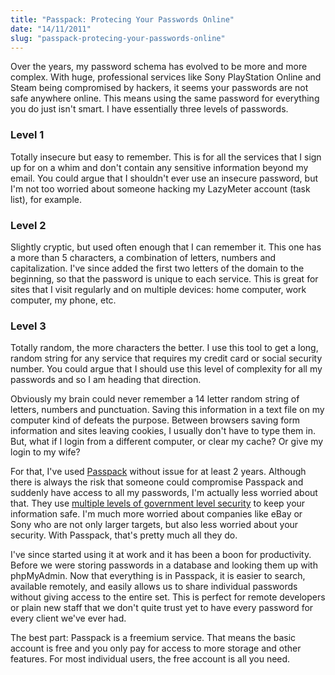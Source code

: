 ```yaml
---
title: "Passpack: Protecing Your Passwords Online"
date: "14/11/2011"
slug: "passpack-protecing-your-passwords-online"
---
```


Over the years, my password schema has evolved to be more and more complex. With huge, professional services like Sony PlayStation Online and Steam being compromised by hackers, it seems your passwords are not safe anywhere online. This means using the same password for everything you do just isn't smart. I have essentially three levels of passwords.

### Level 1

Totally insecure but easy to remember. This is for all the services that I sign up for on a whim and don't contain any sensitive information beyond my email. You could argue that I shouldn't ever use an insecure password, but I'm not too worried about someone hacking my LazyMeter account (task list), for example.

### Level 2

Slightly cryptic, but used often enough that I can remember it. This one has a more than 5 characters, a combination of letters, numbers and capitalization. I've since added the first two letters of the domain to the beginning, so that the password is unique to each service. This is great for sites that I visit regularly and on multiple devices: home computer, work computer, my phone, etc.

### Level 3

Totally random, the more characters the better. I use this tool to get a long, random string for any service that requires my credit card or social security number. You could argue that I should use this level of complexity for all my passwords and so I am heading that direction.

Obviously my brain could never remember a 14 letter random string of letters, numbers and punctuation. Saving this information in a text file on my computer kind of defeats the purpose. Between browsers saving form information and sites leaving cookies, I usually don't have to type them in. But, what if I login from a different computer, or clear my cache? Or give my login to my wife?

For that, I've used [Passpack](http://www.passpack.com) without issue for at least 2 years. Although there is always the risk that someone could compromise Passpack and suddenly have access to all my passwords, I'm actually less worried about that. They use [multiple levels of government level security](http://www.passpack.com/en/security/) to keep your information safe. I'm much more worried about companies like eBay or Sony who are not only larger targets, but also less worried about your security. With Passpack, that's pretty much all they do.

I've since started using it at work and it has been a boon for productivity. Before we were storing passwords in a database and looking them up with phpMyAdmin. Now that everything is in Passpack, it is easier to search, available remotely, and easily allows us to share individual passwords without giving access to the entire set. This is perfect for remote developers or plain new staff that we don't quite trust yet to have every password for every client we've ever had.

The best part: Passpack is a freemium service. That means the basic account is free and you only pay for access to more storage and other features. For most individual users, the free account is all you need.